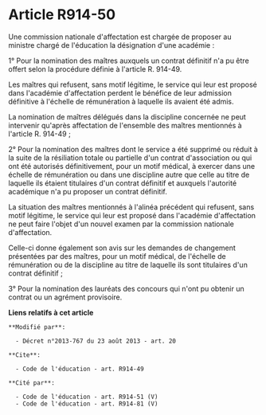 # Article R914-50

Une commission nationale d'affectation est chargée de proposer au ministre chargé de l'éducation la désignation d'une
académie : 

1° Pour la nomination des maîtres auxquels un contrat définitif n'a pu être offert selon la procédure définie à l'article R.
914-49.

Les maîtres qui refusent, sans motif légitime, le service qui leur est proposé dans l'académie d'affectation perdent le
bénéfice de leur admission définitive à l'échelle de rémunération à laquelle ils avaient été admis. 

La nomination de maîtres délégués dans la discipline concernée ne peut intervenir qu'après affectation de l'ensemble des
maîtres mentionnés à l'article R. 914-49 ; 

2° Pour la nomination des maîtres dont le service a été supprimé ou réduit à la suite de la résiliation totale ou partielle
d'un contrat d'association ou qui ont été autorisés définitivement, pour un motif médical, à exercer dans une échelle de
rémunération ou dans une discipline autre que celle au titre de laquelle ils étaient titulaires d'un contrat définitif et
auxquels l'autorité académique n'a pu proposer un contrat définitif. 

La situation des maîtres mentionnés à l'alinéa précédent qui refusent, sans motif légitime, le service qui leur est proposé
dans l'académie d'affectation ne peut faire l'objet d'un nouvel examen par la commission nationale d'affectation. 

Celle-ci donne également son avis sur les demandes de changement présentées par des maîtres, pour un motif médical, de
l'échelle de rémunération ou de la discipline au titre de laquelle ils sont titulaires d'un contrat définitif ;

3° Pour la nomination des lauréats des concours qui n'ont pu obtenir un contrat ou un agrément provisoire.

**Liens relatifs à cet article**

	**Modifié par**:

	  - Décret n°2013-767 du 23 août 2013 - art. 20

	**Cite**:

	  - Code de l'éducation - art. R914-49

	**Cité par**:

	  - Code de l'éducation - art. R914-51 (V)
	  - Code de l'éducation - art. R914-81 (V)
